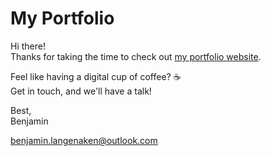 # My Portfolio

Hi there! <br>
Thanks for taking the time to check out [my portfolio website](https://portfolio-benjamin-langenaken.netlify.app/).

Feel like having a digital cup of coffee? ☕ <br>
Get in touch, and we'll have a talk!

Best, <br>
Benjamin

<benjamin.langenaken@outlook.com>
